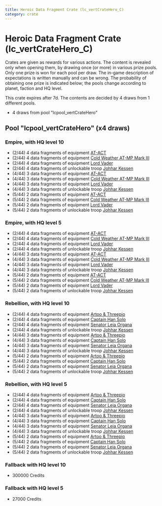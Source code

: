 ```yaml
---
title: Heroic Data Fragment Crate (lc_vertCrateHero_C)
category: crate
---
```


# Heroic Data Fragment Crate (lc_vertCrateHero_C)

Crates are given as rewards for various actions. The content is revealed only when opening them, by drawing once (or more) in various prize pools. Only one prize is won for each pool per draw. The in-game description of expectations is written manually and can be wrong. The probability of obtaining one prize is indicated below; the pools change according to planet, faction and HQ level.

This crate expires after 7d. The contents are decided by 4 draws from 1 different pools.
  * 4 draws from pool "lcpool_vertCrateHero"

## Pool "lcpool_vertCrateHero" (x4 draws)

### Empire, with HQ level 10

  * (2/44) 4 data fragments of equipment [AT-ACT](eqpEmpireCargoGreatDane)
  * (2/44) 4 data fragments of equipment [Cold Weather AT-MP Mark III](eqpEmpireArcticATMP)
  * (2/44) 4 data fragments of equipment [Lord Vader](eqpEmpireLordVader)
  * (2/44) 4 data fragments of unlockable troop [Johhar Kessen](EmpireJohhar)
  * (4/44) 3 data fragments of equipment [AT-ACT](eqpEmpireCargoGreatDane)
  * (4/44) 3 data fragments of equipment [Cold Weather AT-MP Mark III](eqpEmpireArcticATMP)
  * (4/44) 3 data fragments of equipment [Lord Vader](eqpEmpireLordVader)
  * (4/44) 3 data fragments of unlockable troop [Johhar Kessen](EmpireJohhar)
  * (5/44) 2 data fragments of equipment [AT-ACT](eqpEmpireCargoGreatDane)
  * (5/44) 2 data fragments of equipment [Cold Weather AT-MP Mark III](eqpEmpireArcticATMP)
  * (5/44) 2 data fragments of equipment [Lord Vader](eqpEmpireLordVader)
  * (5/44) 2 data fragments of unlockable troop [Johhar Kessen](EmpireJohhar)

### Empire, with HQ level 5

  * (2/44) 4 data fragments of equipment [AT-ACT](eqpEmpireCargoGreatDane)
  * (2/44) 4 data fragments of equipment [Cold Weather AT-MP Mark III](eqpEmpireArcticATMP)
  * (2/44) 4 data fragments of equipment [Lord Vader](eqpEmpireLordVader)
  * (2/44) 4 data fragments of unlockable troop [Johhar Kessen](EmpireJohhar)
  * (4/44) 3 data fragments of equipment [AT-ACT](eqpEmpireCargoGreatDane)
  * (4/44) 3 data fragments of equipment [Cold Weather AT-MP Mark III](eqpEmpireArcticATMP)
  * (4/44) 3 data fragments of equipment [Lord Vader](eqpEmpireLordVader)
  * (4/44) 3 data fragments of unlockable troop [Johhar Kessen](EmpireJohhar)
  * (5/44) 2 data fragments of equipment [AT-ACT](eqpEmpireCargoGreatDane)
  * (5/44) 2 data fragments of equipment [Cold Weather AT-MP Mark III](eqpEmpireArcticATMP)
  * (5/44) 2 data fragments of equipment [Lord Vader](eqpEmpireLordVader)
  * (5/44) 2 data fragments of unlockable troop [Johhar Kessen](EmpireJohhar)

### Rebellion, with HQ level 10

  * (2/44) 4 data fragments of equipment [Artoo & Threepio](eqpRebelArtoo)
  * (2/44) 4 data fragments of equipment [Captain Han Solo](eqpRebelCaptainSolo)
  * (2/44) 4 data fragments of equipment [Senator Leia Organa](eqpRebelDiplomat)
  * (2/44) 4 data fragments of unlockable troop [Johhar Kessen](RebelJohhar)
  * (4/44) 3 data fragments of equipment [Artoo & Threepio](eqpRebelArtoo)
  * (4/44) 3 data fragments of equipment [Captain Han Solo](eqpRebelCaptainSolo)
  * (4/44) 3 data fragments of equipment [Senator Leia Organa](eqpRebelDiplomat)
  * (4/44) 3 data fragments of unlockable troop [Johhar Kessen](RebelJohhar)
  * (5/44) 2 data fragments of equipment [Artoo & Threepio](eqpRebelArtoo)
  * (5/44) 2 data fragments of equipment [Captain Han Solo](eqpRebelCaptainSolo)
  * (5/44) 2 data fragments of equipment [Senator Leia Organa](eqpRebelDiplomat)
  * (5/44) 2 data fragments of unlockable troop [Johhar Kessen](RebelJohhar)

### Rebellion, with HQ level 5

  * (2/44) 4 data fragments of equipment [Artoo & Threepio](eqpRebelArtoo)
  * (2/44) 4 data fragments of equipment [Captain Han Solo](eqpRebelCaptainSolo)
  * (2/44) 4 data fragments of equipment [Senator Leia Organa](eqpRebelDiplomat)
  * (2/44) 4 data fragments of unlockable troop [Johhar Kessen](RebelJohhar)
  * (4/44) 3 data fragments of equipment [Artoo & Threepio](eqpRebelArtoo)
  * (4/44) 3 data fragments of equipment [Captain Han Solo](eqpRebelCaptainSolo)
  * (4/44) 3 data fragments of equipment [Senator Leia Organa](eqpRebelDiplomat)
  * (4/44) 3 data fragments of unlockable troop [Johhar Kessen](RebelJohhar)
  * (5/44) 2 data fragments of equipment [Artoo & Threepio](eqpRebelArtoo)
  * (5/44) 2 data fragments of equipment [Captain Han Solo](eqpRebelCaptainSolo)
  * (5/44) 2 data fragments of equipment [Senator Leia Organa](eqpRebelDiplomat)
  * (5/44) 2 data fragments of unlockable troop [Johhar Kessen](RebelJohhar)

### Fallback with HQ level 10

  * 300000 Credits

### Fallback with HQ level 5

  * 27000 Credits